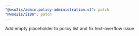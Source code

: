 ```yaml
---
"@wso2is/admin.policy-administration.v1": patch
"@wso2is/i18n": patch
---
```


Add empty placeholder to policy list and fix text-overflow issue
